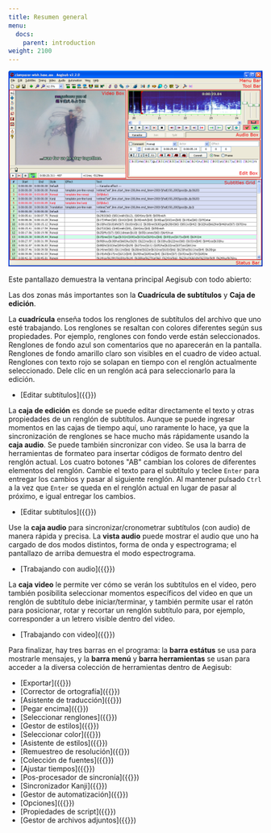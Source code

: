 ```yaml
---
title: Resumen general
menu:
  docs:
    parent: introduction
weight: 2100
---
```


![Main-window-overview](/img/3.2/Main-window-overview.png)

Este pantallazo demuestra la ventana principal Aegisub con todo abierto:

Las dos zonas más importantes son la **Cuadrícula de subtítulos** y **Caja de edición**.

La **cuadrícula** enseña todos los renglones de subtítulos del archivo que uno esté
trabajando. Los renglones se resaltan con colores diferentes según sus propiedades.
Por ejemplo, renglones con fondo verde están seleccionados. Renglones de fondo azul son
comentarios que no aparecerán en la pantalla. Renglones de fondo amarillo claro son visibles en el cuadro de video actual. Renglones con texto rojo se solapan en tiempo con el renglón actualmente seleccionado. Dele clic en un renglón acá para seleccionarlo para la edición.

- [Editar subtítulos]({{<relref path="Editing_Subtitles">}})

<div></div>

La **caja de edición** es donde se puede editar directamente el texto y otras propiedades de un renglón de subtítulos. Aunque se puede ingresar momentos en las cajas de tiempo aquí, uno raramente lo hace, ya que la sincronización de renglones se hace mucho más rápidamente usando la **caja audio**. Se puede también sincronizar con video. Se usa la barra de herramientas de formateo para insertar códigos de formato dentro del renglón actual. Los cuatro botones "AB" cambian los colores de diferentes elementos del renglón. Cambie el texto para el subtítulo y teclee `Enter` para entregar los cambios y pasar al siguiente renglón. Al mantener pulsado `Ctrl` a la vez que `Enter` se queda en el renglón actual en lugar de pasar al próximo, e igual entregar los cambios.

- [Editar subtítulos]({{<relref path="Editing_Subtitles">}})

<div></div>

Use la **caja audio** para sincronizar/cronometrar subtítulos (con audio) de manera rápida y precisa. La **vista audio** puede mostrar el audio que uno ha cargado de dos modos distintos, forma de onda y espectrograma; el pantallazo de arriba demuestra el modo espectrograma.

- [Trabajando con audio]({{<relref path="Audio">}})

<div></div>

La **caja video** le permite ver cómo se verán los subtítulos en el video, pero también posibilita seleccionar momentos específicos del video en que un renglón de subtítulo debe iniciar/terminar, y también permite usar el ratón para posicionar, rotar y recortar un renglón subtítulo para, por ejemplo, corresponder a un letrero visible dentro del video.

- [Trabajando con video]({{<relref path="Video">}})

<div></div>

Para finalizar, hay tres barras en el programa: la **barra estátus** se usa para mostrarle mensajes, y la **barra menú** y **barra herramientas** se usan para acceder a la diversa colección de herramientas dentro de Aegisub:

- [Exportar]({{<relref path="Exporting" lang="en">}})
- [Corrector de ortografía]({{<relref path="Spell_Checker" lang="en">}})
- [Asistente de traducción]({{<relref path="Translation_Assistant">}})
- [Pegar encima]({{<relref path="Paste_Over" lang="en">}})
- [Seleccionar renglones]({{<relref path="Select_Lines" lang="en">}})
- [Gestor de estilos]({{<relref path="Styles" lang="en">}})
- [Seleccionar color]({{<relref path="Colour_Picker" lang="en">}})
- [Asistente de estilos]({{<relref path="Styling_Assistant" lang="en">}})
- [Remuestreo de resolución]({{<relref path="Resolution_Resampler" lang="en">}})
- [Colección de fuentes]({{<relref path="Fonts_Collector" lang="en">}})
- [Ajustar tiempos]({{<relref path="Shift_Times">}})
- [Pos-procesador de sincronía]({{<relref path="Timing_Post-Processor" lang="en">}})
- [Sincronizador Kanji]({{<relref path="Kanji_Timer" lang="en">}})
- [Gestor de automatización]({{<relref path="Automation" lang="en">}})
- [Opciones]({{<relref path="Options" lang="en">}})
- [Propiedades de script]({{<relref path="Properties" lang="en">}})
- [Gestor de archivos adjuntos]({{<relref path="Attachment_Manager" lang="en">}})

<div></div>
